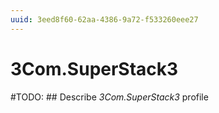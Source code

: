 ```yaml
---
uuid: 3eed8f60-62aa-4386-9a72-f533260eee27
---
```



# 3Com.SuperStack3


#TODO: ## Describe *3Com.SuperStack3* profile

